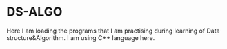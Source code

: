 # DS-ALGO
Here I am loading the programs that I am practising during learning of  Data structure&amp;Algorithm. I am using C++ language here.
